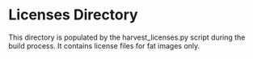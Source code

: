 # Licenses Directory

This directory is populated by the harvest_licenses.py script during the build process.
It contains license files for fat images only.

